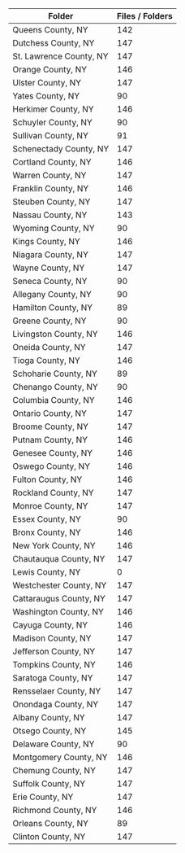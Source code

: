 | Folder                  |   Files / Folders |
|-------------------------|-------------------|
| Queens County, NY       |               142 |
| Dutchess County, NY     |               147 |
| St. Lawrence County, NY |               147 |
| Orange County, NY       |               146 |
| Ulster County, NY       |               147 |
| Yates County, NY        |                90 |
| Herkimer County, NY     |               146 |
| Schuyler County, NY     |                90 |
| Sullivan County, NY     |                91 |
| Schenectady County, NY  |               147 |
| Cortland County, NY     |               146 |
| Warren County, NY       |               147 |
| Franklin County, NY     |               146 |
| Steuben County, NY      |               147 |
| Nassau County, NY       |               143 |
| Wyoming County, NY      |                90 |
| Kings County, NY        |               146 |
| Niagara County, NY      |               147 |
| Wayne County, NY        |               147 |
| Seneca County, NY       |                90 |
| Allegany County, NY     |                90 |
| Hamilton County, NY     |                89 |
| Greene County, NY       |                90 |
| Livingston County, NY   |               146 |
| Oneida County, NY       |               147 |
| Tioga County, NY        |               146 |
| Schoharie County, NY    |                89 |
| Chenango County, NY     |                90 |
| Columbia County, NY     |               146 |
| Ontario County, NY      |               147 |
| Broome County, NY       |               147 |
| Putnam County, NY       |               146 |
| Genesee County, NY      |               146 |
| Oswego County, NY       |               146 |
| Fulton County, NY       |               146 |
| Rockland County, NY     |               147 |
| Monroe County, NY       |               147 |
| Essex County, NY        |                90 |
| Bronx County, NY        |               146 |
| New York County, NY     |               146 |
| Chautauqua County, NY   |               147 |
| Lewis County, NY        |                 0 |
| Westchester County, NY  |               147 |
| Cattaraugus County, NY  |               147 |
| Washington County, NY   |               146 |
| Cayuga County, NY       |               146 |
| Madison County, NY      |               147 |
| Jefferson County, NY    |               147 |
| Tompkins County, NY     |               146 |
| Saratoga County, NY     |               147 |
| Rensselaer County, NY   |               147 |
| Onondaga County, NY     |               147 |
| Albany County, NY       |               147 |
| Otsego County, NY       |               145 |
| Delaware County, NY     |                90 |
| Montgomery County, NY   |               146 |
| Chemung County, NY      |               147 |
| Suffolk County, NY      |               147 |
| Erie County, NY         |               147 |
| Richmond County, NY     |               146 |
| Orleans County, NY      |                89 |
| Clinton County, NY      |               147 |